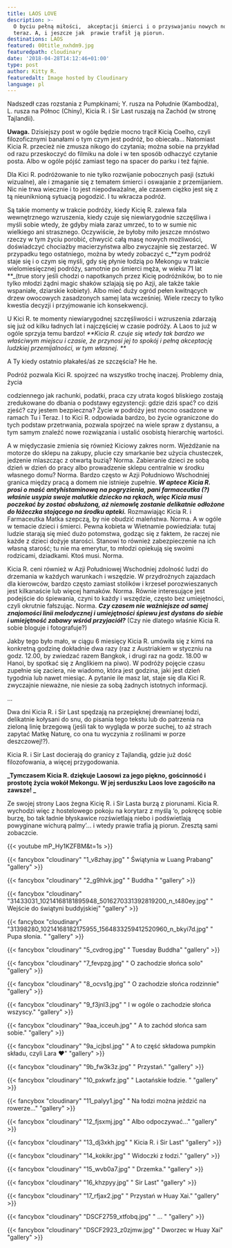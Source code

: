 ```yaml
---
title: LAOS LOVE
description: >-
  O byciu pełną miłości,  akceptacji śmierci i o przyswajaniu nowych norm. Tu i
  teraz. A, i jeszcze jak  prawie trafił ją piorun.
destinations: LAOS
featured: 00title_nxhdm9.jpg
featuredpath: cloudinary
date: '2018-04-28T14:12:46+01:00'
type: post
author: Kitty R.
featuredalt: Image hosted by Cloudinary
language: pl
---
```

Nadszedł czas rozstania z Pumpkinami; Y. rusza na Południe (Kambodża), L. rusza na Północ (Chiny), Kicia R. i Sir Last ruszają na Zachód (w stronę Tajlandii). 

**Uwaga.** Dzisiejszy post w ogóle będzie mocno trącił Kicią Coelho, czyli filozoficznymi banałami o tym czym jest podróż, bo obiecała... Natomiast Kicia R. przecież nie zmusza nikogo do czytania; można sobie na przykład od razu przeskoczyć do filmiku na dole i w ten sposób odhaczyć czytanie posta. Albo w ogóle pójść zamiast tego na spacer do parku i też fajnie. 

Dla Kici R. podróżowanie to nie tylko rozwijanie pobocznych pasji (sztuki wizualne), ale i zmaganie się z tematem śmierci i oswajanie z przemijaniem. Nic nie trwa wiecznie i to jest niepodważalne, ale czasem ciężko jest się z tą nieuniknioną sytuacją pogodzić. I tu wkracza podróż.

Są takie momenty w trakcie podróży, kiedy Kicię R. zalewa fala wewnętrznego wzruszenia, kiedy czuje się niewiarygodnie szczęśliwa i myśli sobie wtedy, że gdyby miała zaraz umrzeć, to to w sumie nic wielkiego ani strasznego. Oczywiście, że byłoby miło jeszcze mnóstwo rzeczy w tym życiu porobić, chwycić całą masę nowych możliwości, doświadczyć chociażby macierzyństwa albo zwyczajnie się zestarzeć. W przypadku tego ostatniego, można by wtedy zobaczyć c_**zym podróż staje się i o czym się myśli, gdy się płynie łodzią po Mekongu w trakcie wielomiesięcznej podróży, samotnie po śmierci męża, w wieku 71 lat **_(true story jeśli chodzi o napotkanych przez Kicię podróżników, bo to nie tylko młodzi żądni magic shaków szlajają się po Azji, ale także takie wspaniałe, dziarskie kobiety). Albo mieć duży ogród pełen kwitnących drzew owocowych zasadzonych samej lata wcześniej. Wiele rzeczy to tylko kwestia decyzji i przyjmowanie ich konsekwencji.

U Kici R. te momenty niewiarygodnej szczęśliwości i wzruszenia zdarzają się już od kilku ładnych lat i najczęściej w czasie podróży. A Laos to już w ogóle sprzyja temu bardzo! _**Kicia R. czuje się wtedy tak bardzo we właściwym miejscu i czasie, że przynosi jej to spokój i pełną akceptację ludzkiej przemijalności, w tym własnej. 
**_

A Ty kiedy ostatnio płakałeś/aś ze szczęścia? He he. 

Podróż pozwala Kici R. spojrzeć na wszystko trochę inaczej. Problemy dnia, życia

codziennego jak rachunki, podatki, praca czy utrata kogoś bliskiego zostają zredukowane do dbania o podstawy egzystencji: gdzie dziś spać? co dziś zjeść? czy jestem bezpieczna? Życie w podróży jest mocno osadzone w ramach Tu i Teraz. I to Kici R. odpowiada bardzo, bo życie ograniczone do tych podstaw przetrwania, pozwala spojrzeć na wiele spraw z dystansu, a tym samym znaleźć nowe rozwiązania i ustalić osobistą hierarchię wartości.  

A w międyczasie zmienia się również Kiciowy zakres norm. Wjeżdżanie na motorze do sklepu na zakupy, plucie czy smarkanie bez użycia chusteczek, jedzenie mlaszcząc z otwartą buzią? Norma. Zabieranie dzieci ze sobą dzień w dzień do pracy albo prowadzenie sklepu centralnie w środku własnego domu? Norma. Bardzo często w Azji Południowo Wschodniej granica między pracą a domem nie istnieje zupełnie. **_W aptece Kicia R. prosi o maść antyhistaminową na pogryzienia, pani farmaceutka (?) właśnie usypia swoje malutkie dziecko na rękach, więc Kicia musi poczekać by zostać obsłużoną, aż niemowlę zostanie delikatnie odłożone do łóżeczka stojącego na środku apteki._** Rozmawiając Kicia R. i Farmaceutka Matka szepczą, by nie obudzić maleństwa. Norma. A w ogóle w temacie dzieci i śmierci. Pewna kobieta w Wietnamie powiedziała: tutaj ludzie starają się mieć dużo potomstwa, godząc się z faktem, że raczej nie każde z dzieci dożyje starości. Stanowi to również zabezpieczenie na ich własną starość; tu nie ma emerytur, to młodzi opiekują się swoimi rodzicami, dziadkami. Ktoś musi. Norma. 

Kicia R. ceni również w Azji Południowej Wschodniej zdolność ludzi do drzemania w każdych warunkach i wszędzie. W przydrożnych zajazdach dla kierowców, bardzo często zamiast stolików i krzeseł porozwieszanych jest kilkanaście lub więcej hamaków. Norma. Równie interesujące jest podejście do śpiewania, czyni to każdy i wszędzie, często bez umiejętności, czyli okrutnie fałszując. Norma. _**Czy czasem nie ważniejsze od samej znajomości linii melodycznej i umiejętności śpiewu jest dystans do siebie i umiejętność zabawy wśród przyjaciół?**_ (Czy nie dlatego właśnie Kicia R. sobie bloguje i fotografuje?)

Jakby tego było mało, w ciągu 6 miesięcy Kicia R. umówiła się z kimś na konkretną godzinę dokładnie dwa razy (raz z Austriakiem w styczniu na godz. 12.00, by zwiedzać razem Bangkok, i drugi raz na godz. 18.00 w Hanoi, by spotkać się z Anglikiem na piwo). W podróży pojęcie czasu zupełnie się zaciera, nie wiadomo, która jest godzina, jaki jest dzień tygodnia lub nawet miesiąc. A pytanie ile masz lat, staje się dla Kici R. zwyczajnie nieważne, nie niesie za sobą żadnych istotnych informacji. 

...

Dwa dni Kicia R. i Sir Last spędzają na przepięknej drewnianej łodzi, delikatnie kołysani do snu, do pisania tego tekstu lub do patrzenia na zieloną linię brzegową (jeśli tak to wygląda w porze suchej, to aż strach zapytać Matkę Naturę, co ona tu wyczynia z roślinami w porze deszczowej!?). 

Kicia R. i Sir Last docierają do granicy z Tajlandią, gdzie już dość filozofowania, a więcej przygodowania. 

**_Tymczasem Kicia R. dziękuje Laosowi za jego piękno, gościnność i prostotę życia wokół Mekongu. W jej serduszku Laos love zagościło na zawsze! 
_**

Ze swojej strony Laos żegna Kicię R. i Sir Lasta burzą z piorunami. Kicia R. wychodzi więc z hostelowego pokoju na korytarz z myślą ‘o, pokręcę sobie burzę, bo tak ładnie błyskawice rozświetlają niebo i podświetlają powyginane wichurą palmy’... i wtedy prawie trafia ją piorun. Zresztą sami zobaczcie.



{{< youtube mP_Hy1KZFBM&t=1s >}}

{{< fancybox "cloudinary" "1_v8zhay.jpg" "  Świątynia w Luang Prabang" "gallery" >}}

{{< fancybox "cloudinary" "2_g9hlvk.jpg" "  Buddha " "gallery" >}}

{{< fancybox "cloudinary" "31433031_10214168181895948_5016270331392819200_n_t480ey.jpg" "  Wejście do świątyni buddyjskiej" "gallery" >}}

{{< fancybox "cloudinary" "31398280_10214168182175955_1564833259412520960_n_bkyi7d.jpg" "  Pupa słonia. " "gallery" >}}

{{< fancybox "cloudinary" "5_cvdrog.jpg" "  Tuesday Buddha" "gallery" >}}

{{< fancybox "cloudinary" "7_fevpzg.jpg" "  O zachodzie słońca solo" "gallery" >}}

{{< fancybox "cloudinary" "8_ocvs1g.jpg" "  O zachodzie słońca rodzinnie" "gallery" >}}

{{< fancybox "cloudinary" "9_f3jnl3.jpg" "  I w ogóle o zachodzie słońca wszyscy." "gallery" >}}

{{< fancybox "cloudinary" "9aa_icceuh.jpg" "  A to zachód słońca sam sobie." "gallery" >}}

{{< fancybox "cloudinary" "9a_icjbsl.jpg" "  A to część składowa pumpkin składu, czyli Lara ♥" "gallery" >}}

{{< fancybox "cloudinary" "9b_fw3k3z.jpg" "  Przystań." "gallery" >}}

{{< fancybox "cloudinary" "10_pxkwfz.jpg" "  Laotańskie łodzie. " "gallery" >}}

{{< fancybox "cloudinary" "11_palyy1.jpg" "  Na łodzi można jeździć na rowerze..." "gallery" >}}

{{< fancybox "cloudinary" "12_fjsxmj.jpg" "  Albo odpoczywać..." "gallery" >}}

{{< fancybox "cloudinary" "13_dj3xkh.jpg" "  Kicia R. i Sir Last" "gallery" >}}

{{< fancybox "cloudinary" "14_kokikr.jpg" "  Widoczki z łodzi." "gallery" >}}

{{< fancybox "cloudinary" "15_wvb0a7.jpg" "  Drzemka." "gallery" >}}

{{< fancybox "cloudinary" "16_khzpyy.jpg" "  Sir Last" "gallery" >}}

{{< fancybox "cloudinary" "17_rfjax2.jpg" "  Przystań w Huay Xai." "gallery" >}}

{{< fancybox "cloudinary" "DSCF2759_xtfobq.jpg" "  ... " "gallery" >}}

{{< fancybox "cloudinary" "DSCF2923_z0zjmw.jpg" "  Dworzec w Huay Xai" "gallery" >}}
